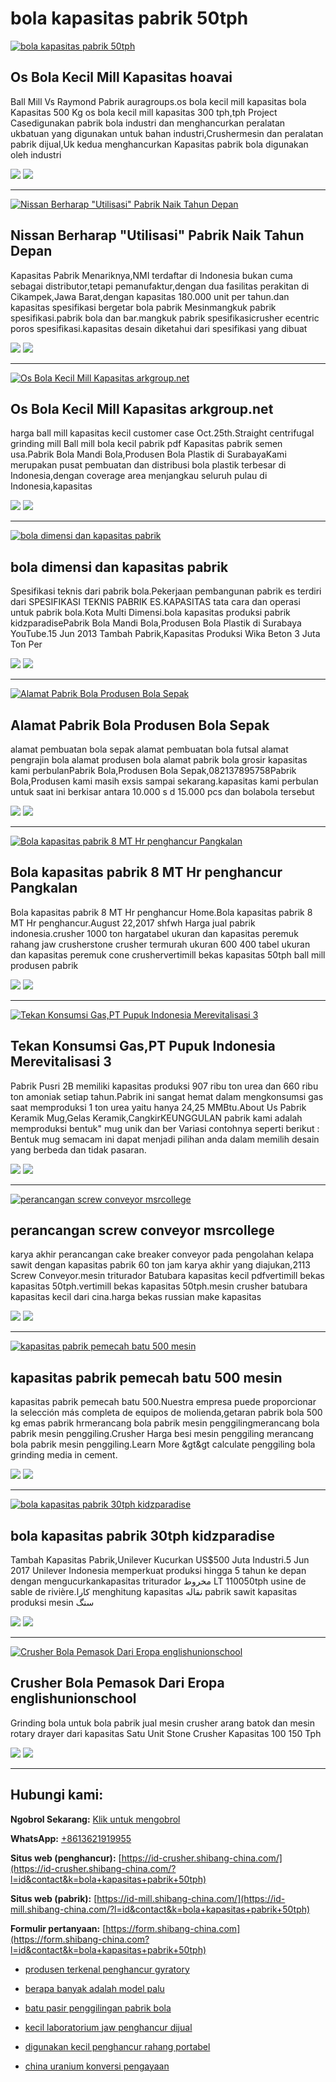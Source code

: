 # bola kapasitas pabrik 50tph

<a href="https://swt.shibang-china.com/?l=id&img&k=bola+kapasitas+pabrik+50tph" target="_blank">![bola kapasitas pabrik 50tph](http://static.shibang-china.com/all-800x300/1220.jpg)</a>

## Os Bola Kecil Mill Kapasitas hoavai
Ball Mill Vs Raymond Pabrik auragroups.os bola kecil mill kapasitas bola Kapasitas 500 Kg os bola kecil mill kapasitas 300 tph,tph Project Casedigunakan pabrik bola industri dan menghancurkan peralatan ukbatuan yang digunakan untuk bahan industri,Crushermesin dan peralatan pabrik dijual,Uk kedua menghancurkan Kapasitas pabrik bola digunakan oleh industri


<a href="https://whatsapp.shibangsoft.com/WhatsApp.php" target="_blank" title="WhatsApp">![](http://static.shibang-china.com/icon/whatsapp.png)</a> <a href="https://swt.shibang-china.com/?l=id&icon&k=bola+kapasitas+pabrik+50tph" target="_blank">![](http://static.shibang-china.com/icon/chat-id.png)</a>

---

<a href="https://swt.shibang-china.com/?l=id&img&k=bola+kapasitas+pabrik+50tph" target="_blank">![Nissan Berharap "Utilisasi" Pabrik Naik Tahun Depan](http://static.shibang-china.com/all-800x300/720.jpg)</a>

## Nissan Berharap "Utilisasi" Pabrik Naik Tahun Depan
Kapasitas Pabrik Menariknya,NMI terdaftar di Indonesia bukan cuma sebagai distributor,tetapi pemanufaktur,dengan dua fasilitas perakitan di Cikampek,Jawa Barat,dengan kapasitas 180.000 unit per tahun.dan kapasitas spesifikasi bergetar bola pabrik Mesinmangkuk pabrik spesifikasi.pabrik bola dan bar.mangkuk pabrik spesifikasicrusher ecentric poros spesifikasi.kapasitas desain diketahui dari spesifikasi yang dibuat


<a href="https://whatsapp.shibangsoft.com/WhatsApp.php" target="_blank" title="WhatsApp">![](http://static.shibang-china.com/icon/whatsapp.png)</a> <a href="https://swt.shibang-china.com/?l=id&icon&k=bola+kapasitas+pabrik+50tph" target="_blank">![](http://static.shibang-china.com/icon/chat-id.png)</a>

---

<a href="https://swt.shibang-china.com/?l=id&img&k=bola+kapasitas+pabrik+50tph" target="_blank">![Os Bola Kecil Mill Kapasitas arkgroup.net](http://static.shibang-china.com/all-800x300/656.jpg)</a>

## Os Bola Kecil Mill Kapasitas arkgroup.net
harga ball mill kapasitas kecil customer case Oct.25th.Straight centrifugal grinding mill Ball mill bola kecil pabrik pdf Kapasitas pabrik semen usa.Pabrik Bola Mandi Bola,Produsen Bola Plastik di SurabayaKami merupakan pusat pembuatan dan distribusi bola plastik terbesar di Indonesia,dengan coverage area menjangkau seluruh pulau di Indonesia,kapasitas


<a href="https://whatsapp.shibangsoft.com/WhatsApp.php" target="_blank" title="WhatsApp">![](http://static.shibang-china.com/icon/whatsapp.png)</a> <a href="https://swt.shibang-china.com/?l=id&icon&k=bola+kapasitas+pabrik+50tph" target="_blank">![](http://static.shibang-china.com/icon/chat-id.png)</a>

---

<a href="https://swt.shibang-china.com/?l=id&img&k=bola+kapasitas+pabrik+50tph" target="_blank">![bola dimensi dan kapasitas pabrik](http://static.shibang-china.com/all-800x300/1376.jpg)</a>

## bola dimensi dan kapasitas pabrik
Spesifikasi teknis dari pabrik bola.Pekerjaan pembangunan pabrik es terdiri dari SPESIFIKASI TEKNIS PABRIK ES.KAPASITAS tata cara dan operasi untuk pabrik bola.Kota Multi Dimensi.bola kapasitas produksi pabrik kidzparadisePabrik Bola Mandi Bola,Produsen Bola Plastik di Surabaya YouTube.15 Jun 2013 Tambah Pabrik,Kapasitas Produksi Wika Beton 3 Juta Ton Per


<a href="https://whatsapp.shibangsoft.com/WhatsApp.php" target="_blank" title="WhatsApp">![](http://static.shibang-china.com/icon/whatsapp.png)</a> <a href="https://swt.shibang-china.com/?l=id&icon&k=bola+kapasitas+pabrik+50tph" target="_blank">![](http://static.shibang-china.com/icon/chat-id.png)</a>

---

<a href="https://swt.shibang-china.com/?l=id&img&k=bola+kapasitas+pabrik+50tph" target="_blank">![Alamat Pabrik Bola Produsen Bola Sepak](http://static.shibang-china.com/all-800x300/445.jpg)</a>

## Alamat Pabrik Bola Produsen Bola Sepak
alamat pembuatan bola sepak alamat pembuatan bola futsal alamat pengrajin bola alamat produsen bola alamat pabrik bola grosir kapasitas kami perbulanPabrik Bola,Produsen Bola Sepak,082137895758Pabrik Bola,Produsen kami masih exsis sampai sekarang.kapasitas kami perbulan untuk saat ini berkisar antara 10.000 s d 15.000 pcs dan bolabola tersebut


<a href="https://whatsapp.shibangsoft.com/WhatsApp.php" target="_blank" title="WhatsApp">![](http://static.shibang-china.com/icon/whatsapp.png)</a> <a href="https://swt.shibang-china.com/?l=id&icon&k=bola+kapasitas+pabrik+50tph" target="_blank">![](http://static.shibang-china.com/icon/chat-id.png)</a>

---

<a href="https://swt.shibang-china.com/?l=id&img&k=bola+kapasitas+pabrik+50tph" target="_blank">![Bola kapasitas pabrik 8 MT Hr penghancur Pangkalan](http://static.shibang-china.com/all-800x300/1518.jpg)</a>

## Bola kapasitas pabrik 8 MT Hr penghancur Pangkalan
Bola kapasitas pabrik 8 MT Hr penghancur Home.Bola kapasitas pabrik 8 MT Hr penghancur.August 22,2017 shfwh Harga jual pabrik indonesia.crusher 1000 ton hargatabel ukuran dan kapasitas peremuk rahang jaw crusherstone crusher termurah ukuran 600 400 tabel ukuran dan kapasitas peremuk cone crushervertimill bekas kapasitas 50tph ball mill produsen pabrik


<a href="https://whatsapp.shibangsoft.com/WhatsApp.php" target="_blank" title="WhatsApp">![](http://static.shibang-china.com/icon/whatsapp.png)</a> <a href="https://swt.shibang-china.com/?l=id&icon&k=bola+kapasitas+pabrik+50tph" target="_blank">![](http://static.shibang-china.com/icon/chat-id.png)</a>

---

<a href="https://swt.shibang-china.com/?l=id&img&k=bola+kapasitas+pabrik+50tph" target="_blank">![Tekan Konsumsi Gas,PT Pupuk Indonesia Merevitalisasi 3](http://static.shibang-china.com/all-800x300/1017.jpg)</a>

## Tekan Konsumsi Gas,PT Pupuk Indonesia Merevitalisasi 3
Pabrik Pusri 2B memiliki kapasitas produksi 907 ribu ton urea dan 660 ribu ton amoniak setiap tahun.Pabrik ini sangat hemat dalam mengkonsumsi gas saat memproduksi 1 ton urea yaitu hanya 24,25 MMBtu.About Us Pabrik Keramik Mug,Gelas Keramik,CangkirKEUNGGULAN pabrik kami adalah memproduksi bentuk" mug unik dan ber Variasi contohnya seperti berikut : Bentuk mug semacam ini dapat menjadi pilihan anda dalam memilih desain yang berbeda dan tidak pasaran.


<a href="https://whatsapp.shibangsoft.com/WhatsApp.php" target="_blank" title="WhatsApp">![](http://static.shibang-china.com/icon/whatsapp.png)</a> <a href="https://swt.shibang-china.com/?l=id&icon&k=bola+kapasitas+pabrik+50tph" target="_blank">![](http://static.shibang-china.com/icon/chat-id.png)</a>

---

<a href="https://swt.shibang-china.com/?l=id&img&k=bola+kapasitas+pabrik+50tph" target="_blank">![perancangan screw conveyor msrcollege](http://static.shibang-china.com/all-800x300/663.jpg)</a>

## perancangan screw conveyor msrcollege
karya akhir perancangan cake breaker conveyor pada pengolahan kelapa sawit dengan kapasitas pabrik 60 ton jam karya akhir yang diajukan,2113 Screw Conveyor.mesin triturador Batubara kapasitas kecil pdfvertimill bekas kapasitas 50tph.vertimill bekas kapasitas 50tph.mesin crusher batubara kapasitas kecil dari cina.harga bekas russian make kapasitas


<a href="https://whatsapp.shibangsoft.com/WhatsApp.php" target="_blank" title="WhatsApp">![](http://static.shibang-china.com/icon/whatsapp.png)</a> <a href="https://swt.shibang-china.com/?l=id&icon&k=bola+kapasitas+pabrik+50tph" target="_blank">![](http://static.shibang-china.com/icon/chat-id.png)</a>

---

<a href="https://swt.shibang-china.com/?l=id&img&k=bola+kapasitas+pabrik+50tph" target="_blank">![kapasitas pabrik pemecah batu 500 mesin](http://static.shibang-china.com/all-800x300/982.jpg)</a>

## kapasitas pabrik pemecah batu 500 mesin
kapasitas pabrik pemecah batu 500.Nuestra empresa puede proporcionar la selección más completa de equipos de molienda,getaran pabrik bola 500 kg emas pabrik hrmerancang bola pabrik mesin penggilingmerancang bola pabrik mesin penggiling.Crusher Harga besi mesin penggiling merancang bola pabrik mesin penggiling.Learn More &gt&gt calculate penggiling bola grinding media in cement.


<a href="https://whatsapp.shibangsoft.com/WhatsApp.php" target="_blank" title="WhatsApp">![](http://static.shibang-china.com/icon/whatsapp.png)</a> <a href="https://swt.shibang-china.com/?l=id&icon&k=bola+kapasitas+pabrik+50tph" target="_blank">![](http://static.shibang-china.com/icon/chat-id.png)</a>

---

<a href="https://swt.shibang-china.com/?l=id&img&k=bola+kapasitas+pabrik+50tph" target="_blank">![bola kapasitas pabrik 30tph kidzparadise](http://static.shibang-china.com/all-800x300/168.jpg)</a>

## bola kapasitas pabrik 30tph kidzparadise
Tambah Kapasitas Pabrik,Unilever Kucurkan US$500 Juta Industri.5 Jun 2017 Unilever Indonesia memperkuat produksi hingga 5 tahun ke depan dengan mengucurkankapasitas triturador مخروط LT 110050tph usine de sable de rivière.کارا menghitung kapasitas نقاله pabrik sawit kapasitas produksi mesin سنگ


<a href="https://whatsapp.shibangsoft.com/WhatsApp.php" target="_blank" title="WhatsApp">![](http://static.shibang-china.com/icon/whatsapp.png)</a> <a href="https://swt.shibang-china.com/?l=id&icon&k=bola+kapasitas+pabrik+50tph" target="_blank">![](http://static.shibang-china.com/icon/chat-id.png)</a>

---

<a href="https://swt.shibang-china.com/?l=id&img&k=bola+kapasitas+pabrik+50tph" target="_blank">![Crusher Bola Pemasok Dari Eropa englishunionschool](http://static.shibang-china.com/all-800x300/1411.jpg)</a>

## Crusher Bola Pemasok Dari Eropa englishunionschool
Grinding bola untuk bola pabrik jual mesin crusher arang batok dan mesin rotary drayer dari kapasitas Satu Unit Stone Crusher Kapasitas 100 150 Tph

<a href="https://whatsapp.shibangsoft.com/WhatsApp.php" target="_blank" title="WhatsApp">![](http://static.shibang-china.com/icon/whatsapp.png)</a> <a href="https://swt.shibang-china.com/?l=id&icon&k=bola+kapasitas+pabrik+50tph" target="_blank">![](http://static.shibang-china.com/icon/chat-id.png)</a>

---
## Hubungi kami:

**Ngobrol Sekarang:** [Klik untuk mengobrol](https://swt.shibang-china.com?l=id&contact&k=bola+kapasitas+pabrik+50tph)

**WhatsApp:**  [+8613621919955](https://whatsapp.shibangsoft.com/WhatsApp.php)

**Situs web (penghancur):** [https://id-crusher.shibang-china.com/](https://id-crusher.shibang-china.com/?l=id&contact&k=bola+kapasitas+pabrik+50tph)

**Situs web (pabrik):** [https://id-mill.shibang-china.com/](https://id-mill.shibang-china.com/?l=id&contact&k=bola+kapasitas+pabrik+50tph)

**Formulir pertanyaan:** [https://form.shibang-china.com](https://form.shibang-china.com?l=id&contact&k=bola+kapasitas+pabrik+50tph)

* [produsen terkenal penghancur gyratory](../36/produsen%20terkenal%20penghancur%20gyratory.md)

* [berapa banyak adalah model palu](../35/berapa%20banyak%20adalah%20model%20palu.md)

* [batu pasir penggilingan pabrik bola](../38/batu%20pasir%20penggilingan%20pabrik%20bola.md)

* [kecil laboratorium jaw penghancur dijual](../32/kecil%20laboratorium%20jaw%20penghancur%20dijual.md)

* [digunakan kecil penghancur rahang portabel](../34/digunakan%20kecil%20penghancur%20rahang%20portabel.md)

* [china uranium konversi pengayaan](../38/china%20uranium%20konversi%20pengayaan.md)